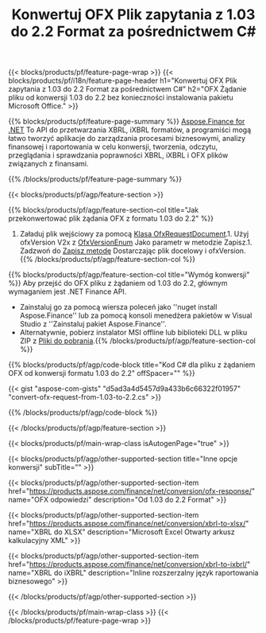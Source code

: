 ﻿---
title: Konwertuj OFX Plik zapytania z 1.03 do 2.2 Format za pośrednictwem C#
description: Przykładowy kod dla pliku z żądaniem OFX od konwersji 1.03 do 2.2 C#. Użyj kodu przykładowego API dla konwersji żądania wsadowego OFX w aplikacjach opartych na .NET. 
url: /pl/net/conversion/ofx-request/
family: finance
platformtag: net
feature: conversion
informat: OFX Request 1.03
outformat: OFX Request 2.2
otherformats: OFX Response
---
{{< blocks/products/pf/feature-page-wrap >}}
{{< blocks/products/pf/i18n/feature-page-header h1="Konwertuj OFX Plik zapytania z 1.03 do 2.2 Format za pośrednictwem C#" h2="OFX Żądanie pliku od konwersji 1.03 do 2.2 bez konieczności instalowania pakietu Microsoft Office." >}}

{{% blocks/products/pf/feature-page-summary %}}
[Aspose.Finance for .NET](https://products.aspose.com/finance/net/) To API do przetwarzania XBRL, iXBRL formatów, a programiści mogą łatwo tworzyć aplikacje do zarządzania procesami biznesowymi, analizy finansowej i raportowania w celu konwersji, tworzenia, odczytu, przeglądania i sprawdzania poprawności XBRL, iXBRL i OFX plików związanych z finansami. 

{{% /blocks/products/pf/feature-page-summary %}}

{{< blocks/products/pf/agp/feature-section >}}

{{% blocks/products/pf/agp/feature-section-col title="Jak przekonwertować plik żądania OFX z formatu 1.03 do 2.2" %}}
1. Załaduj plik wejściowy za pomocą [Klasa OfxRequestDocument](https://apireference.aspose.com/finance/net/aspose.finance.ofx/ofxrequestdocument).1. Użyj ofxVersion V2x z [OfxVersionEnum](https://apireference.aspose.com/finance/net/aspose.finance.ofx/ofxversionenum) Jako parametr w metodzie Zapisz.1. Zadzwoń do [Zapisz metodę](https://apireference.aspose.com/finance/net/aspose.finance.ofx/ofxrequestdocument/methods/save) Dostarczając plik docelowy i ofxVersion.
{{% /blocks/products/pf/agp/feature-section-col %}}

{{% blocks/products/pf/agp/feature-section-col title="Wymóg konwersji" %}}
Aby przejść do OFX pliku z żądaniem od 1.03 do 2.2, głównym wymaganiem jest .NET Finance API. 
- Zainstaluj go za pomocą wiersza poleceń jako ''nuget install Aspose.Finance'' lub za pomocą konsoli menedżera pakietów w Visual Studio z ''Zainstaluj pakiet Aspose.Finance''.
- Alternatywnie, pobierz instalator MSI offline lub biblioteki DLL w pliku ZIP z [Pliki do pobrania](https://downloads.aspose.com/finance/net).{{% /blocks/products/pf/agp/feature-section-col %}}

{{% blocks/products/pf/agp/code-block title="Kod C# dla pliku z żądaniem OFX od konwersji formatu 1.03 do 2.2" offSpacer="" %}}

{{< gist "aspose-com-gists" "d5ad3a4d5457d9a433b6c66322f01957" "convert-ofx-request-from-1.03-to-2.2.cs" >}}

{{% /blocks/products/pf/agp/code-block %}}

{{< /blocks/products/pf/agp/feature-section >}}

{{< blocks/products/pf/main-wrap-class isAutogenPage="true" >}}

{{< blocks/products/pf/agp/other-supported-section title="Inne opcje konwersji" subTitle="" >}}

{{< blocks/products/pf/agp/other-supported-section-item href="https://products.aspose.com/finance/net/conversion/ofx-response/" name="OFX odpowiedzi" description="Od 1.03 do 2.2 Format" >}}

{{< blocks/products/pf/agp/other-supported-section-item href="https://products.aspose.com/finance/net/conversion/xbrl-to-xlsx/" name="XBRL do XLSX" description="Microsoft Excel Otwarty arkusz kalkulacyjny XML" >}}

{{< blocks/products/pf/agp/other-supported-section-item href="https://products.aspose.com/finance/net/conversion/xbrl-to-ixbrl/" name="XBRL do iXBRL" description="Inline rozszerzalny język raportowania biznesowego" >}}

{{< /blocks/products/pf/agp/other-supported-section >}}

{{< /blocks/products/pf/main-wrap-class >}}
{{< /blocks/products/pf/feature-page-wrap >}}
